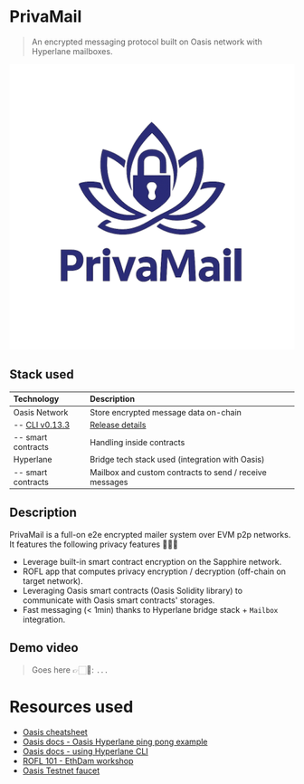 # PrivaMail

> An encrypted messaging protocol built on Oasis network with Hyperlane mailboxes.

![Logo PrivaMail](./PrivaMail-logo.png)

## Stack used

| Technology                                             | Description                                                                  |
| :----------------------------------------------------- | :--------------------------------------------------------------------------- |
| Oasis Network                                          | Store encrypted message data on-chain                                        |
| -- [CLI v0.13.3](https://github.com/oasisprotocol/cli) | [Release details](https://github.com/oasisprotocol/cli/releases/tag/v0.13.3) |
| -- smart contracts                                     | Handling inside contracts                                                    |
| Hyperlane                                              | Bridge tech stack used (integration with Oasis)                              |
| -- smart contracts                                     | Mailbox and custom contracts to send / receive messages                      |

<!-- |   - Oasis dApp demo starter | [GitHub repository](https://github.com/oasisprotocol/demo-starter) | -->
<!-- | -- ROFL                                                | computes privacy encryption off-chain and store it on the receiving EVM network (that does not support natively Sapphire built-in on-chain encryption) | -->
<!-- | -- UI                                                  | Hyperlane warp website template (modified to receive input text field only)                                                                            | -->

## Description

PrivaMail is a full-on e2e encrypted mailer system over EVM p2p networks. It features the following privacy features 🥷🏻✨

- Leverage built-in smart contract encryption on the Sapphire network.
- ROFL app that computes privacy encryption / decryption (off-chain on target network).
- Leveraging Oasis smart contracts (Oasis Solidity library) to communicate with Oasis smart contracts' storages.
- Fast messaging (< 1min) thanks to Hyperlane bridge stack + `Mailbox` integration.

## Demo video

> Goes here 👉🏻🎥: `...`

<!-- TODO: Mermaid chart -->

# Resources used

- [Oasis cheatsheet](https://docs.oasis.io/assets/files/cheatsheet-b24fd55ee44f5de5d829573e8c3c66aa.pdf)
- [Oasis docs - Oasis Hyperlane ping pong example](https://docs.oasis.io/build/opl/hyperlane/pingpong-example/)
- [Oasis docs - using Hyperlane CLI](https://docs.oasis.io/build/opl/hyperlane/cli/)
- [ROFL 101 - EthDam workshop](https://www.youtube.com/watch?v=GaJVxvSUIes)
- [Oasis Testnet faucet](https://faucet.testnet.oasis.io/)
